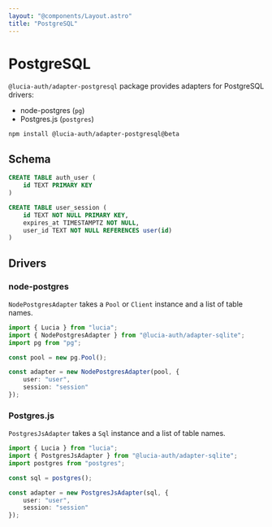 ```yaml
---
layout: "@components/Layout.astro"
title: "PostgreSQL"
---
```


# PostgreSQL

`@lucia-auth/adapter-postgresql` package provides adapters for PostgreSQL drivers:

- node-postgres (`pg`)
- Postgres.js (`postgres`)

```
npm install @lucia-auth/adapter-postgresql@beta
```

## Schema

```sql
CREATE TABLE auth_user (
    id TEXT PRIMARY KEY
)

CREATE TABLE user_session (
    id TEXT NOT NULL PRIMARY KEY,
    expires_at TIMESTAMPTZ NOT NULL,
    user_id TEXT NOT NULL REFERENCES user(id)
)
```

## Drivers

### node-postgres

`NodePostgresAdapter` takes a `Pool` or `Client` instance and a list of table names.

```ts
import { Lucia } from "lucia";
import { NodePostgresAdapter } from "@lucia-auth/adapter-sqlite";
import pg from "pg";

const pool = new pg.Pool();

const adapter = new NodePostgresAdapter(pool, {
	user: "user",
	session: "session"
});
```

### Postgres.js

`PostgresJsAdapter` takes a `Sql` instance and a list of table names.

```ts
import { Lucia } from "lucia";
import { PostgresJsAdapter } from "@lucia-auth/adapter-sqlite";
import postgres from "postgres";

const sql = postgres();

const adapter = new PostgresJsAdapter(sql, {
	user: "user",
	session: "session"
});
```
